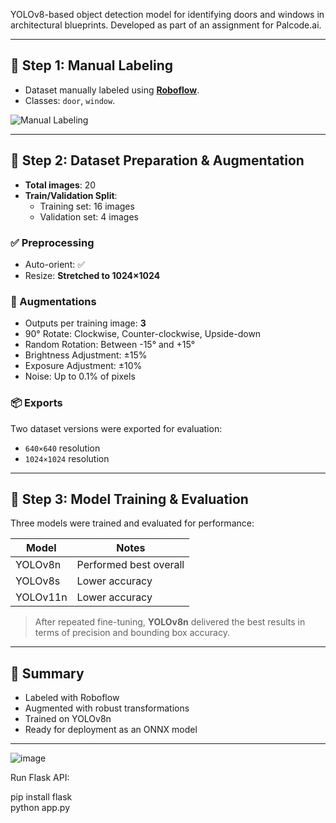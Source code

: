 YOLOv8-based object detection model for identifying doors and windows in architectural blueprints. Developed as part of an assignment for Palcode.ai.

---

## 🔧 Step 1: Manual Labeling

- Dataset manually labeled using **[Roboflow](https://roboflow.com)**.
- Classes: `door`, `window`.

![Manual Labeling](https://github.com/user-attachments/assets/33c556ed-dc79-44bc-b46b-3f6674b68854)

---

## 📁 Step 2: Dataset Preparation & Augmentation

- **Total images**: 20
- **Train/Validation Split**:  
  - Training set: 16 images  
  - Validation set: 4 images

### ✅ Preprocessing
- Auto-orient: ✅
- Resize: **Stretched to 1024×1024**

### 🔁 Augmentations
- Outputs per training image: **3**
- 90° Rotate: Clockwise, Counter-clockwise, Upside-down
- Random Rotation: Between -15° and +15°
- Brightness Adjustment: ±15%
- Exposure Adjustment: ±10%
- Noise: Up to 0.1% of pixels

### 📦 Exports
Two dataset versions were exported for evaluation:
- `640×640` resolution
- `1024×1024` resolution

---

## 🤖 Step 3: Model Training & Evaluation

Three models were trained and evaluated for performance:

| Model      | Notes                     |
|------------|---------------------------|
| YOLOv8n    | Performed best overall    |
| YOLOv8s    | Lower accuracy            |
| YOLOv11n   | Lower accuracy            |

> After repeated fine-tuning, **YOLOv8n** delivered the best results in terms of precision and bounding box accuracy.

---

## 📝 Summary

- Labeled with Roboflow  
- Augmented with robust transformations  
- Trained on YOLOv8n  
- Ready for deployment as an ONNX model

---



![image](https://github.com/user-attachments/assets/dcb72ece-60cd-4e4e-8db8-604cbad8c567)

Run Flask API:

pip install flask <br />
python app.py
